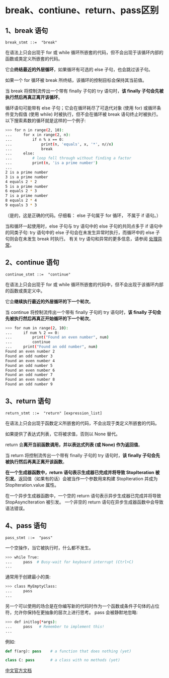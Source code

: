 # break、contiune、return、pass区别

## 1、break 语句

	break_stmt ::=  "break"

在语法上只会出现于 for 或 while 循环所嵌套的代码，但不会出现于该循环内部的函数或类定义所嵌套的代码。

它会**终结最近的外层循环**，如果循环有可选的 else 子句，也会跳过该子句。

如果一个 for 循环被 break 所终结，该循环的控制目标会保持其当前值。

当 break 将控制流传出一个带有 finally 子句的 try 语句时，**该 finally 子句会先被执行然后再真正离开该循环**。

循环语句可能带有 else 子句；它会在循环耗尽了可迭代对象 (使用 for) 或循环条件变为假值 (使用 while) 时被执行，但不会在循环被 break 语句终止时被执行。 以下搜索素数的循环就是这样的一个例子:

```sh
>>> for n in range(2, 10):
...     for x in range(2, n):
...         if n % x == 0:
...             print(n, 'equals', x, '*', n//x)
...             break
...     else:
...         # loop fell through without finding a factor
...         print(n, 'is a prime number')
...
2 is a prime number
3 is a prime number
4 equals 2 * 2
5 is a prime number
6 equals 2 * 3
7 is a prime number
8 equals 2 * 4
9 equals 3 * 3
```

（是的，这是正确的代码。仔细看： else 子句属于 for 循环， 不属于 if 语句。）

当和循环一起使用时，else 子句与 try 语句中的 else 子句的共同点多于 if 语句中的同类子句: try 语句中的 else 子句会在未发生异常时执行，而循环中的 else 子句则会在未发生 break 时执行。 有关 try 语句和异常的更多信息，请参阅 [处理异常](https://docs.python.org/zh-cn/3.8/tutorial/errors.html#tut-handling)。

## 2、continue 语句

	continue_stmt ::=  "continue"

在语法上只会出现于 for 或 while 循环所嵌套的代码中，但不会出现于该循环内部的函数或类定义中。 

它会**继续执行最近的外层循环的下一个轮次**。

当 continue 将控制流传出一个带有 finally 子句的 try 语句时，**该 finally 子句会先被执行然后再真正开始循环的下一个轮次**。

```sh
>>> for num in range(2, 10):
...     if num % 2 == 0:
...         print("Found an even number", num)
...         continue
...     print("Found an odd number", num)
Found an even number 2
Found an odd number 3
Found an even number 4
Found an odd number 5
Found an even number 6
Found an odd number 7
Found an even number 8
Found an odd number 9
```

##  3、return 语句

	return_stmt ::=  "return" [expression_list]

在语法上只会出现于函数定义所嵌套的代码，不会出现于类定义所嵌套的代码。

如果提供了表达式列表，它将被求值，否则以 None 替代。

return 会**离开当前函数调用，并以表达式列表 (或 None) 作为返回值**。

当 return 将控制流传出一个带有 finally 子句的 try 语句时，**该 finally 子句会先被执行然后再真正离开该函数**。

**在一个生成器函数中，return 语句表示生成器已完成并将导致 StopIteration 被引发**。返回值（如果有的话）会被当作一个参数用来构建 StopIteration 并成为 StopIteration.value 属性。

在一个异步生成器函数中，一个空的 return 语句表示异步生成器已完成并将导致 StopAsyncIteration 被引发。 一个非空的 return 语句在异步生成器函数中会导致语法错误。

## 4、pass 语句

	pass_stmt ::=  "pass"

一个空操作，当它被执行时，什么都不发生。

```sh
>>> while True:
...     pass  # Busy-wait for keyboard interrupt (Ctrl+C)
...
```

通常用于创建最小的类:

```sh
>>> class MyEmptyClass:
...     pass
... 
```

另一个可以使用的场合是在你编写新的代码时作为一个函数或条件子句体的占位符，允许你保持在更抽象的层次上进行思考。 pass 会被静默地忽略:

```sh
>>> def initlog(*args):
...     pass   # Remember to implement this!
...
```

例如:

```python
def f(arg): pass    # a function that does nothing (yet)

class C: pass       # a class with no methods (yet)
```

[中文官方文档](https://docs.python.org/zh-cn/3.8/tutorial/controlflow.html#break-and-continue-statements-and-else-clauses-on-loops)